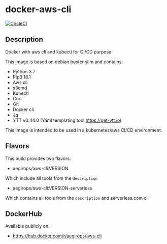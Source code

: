 # docker-aws-cli

[![CircleCI](https://circleci.com/gh/aegirops/docker-aws-cli.svg?style=svg)](https://circleci.com/gh/aegirops/docker-aws-cli)

## Description

Docker with aws cli and kubectl for CI/CD purpose

This image is based on debian buster slim and contains:

- Python 3.7
- Pip3 18.1
- Aws cli
- s3cmd
- Kubectl
- Curl
- Git
- Docker cli
- Jq
- YTT v0.44.0 (Yaml templating tool https://get-ytt.io)

This image is intended to be used in a kubernetes/aws CI/CD environment.

## Flavors

This build provides two flavors:

- aegirops/aws-cli:VERSION

Which include all tools from the `description`

- aegirops/aws-cli:VERSION-serverless

Which contains all tools from the `description` and serverless.com cli

## DockerHub

Available publicly on:

- https://hub.docker.com/r/aegirops/aws-cli
